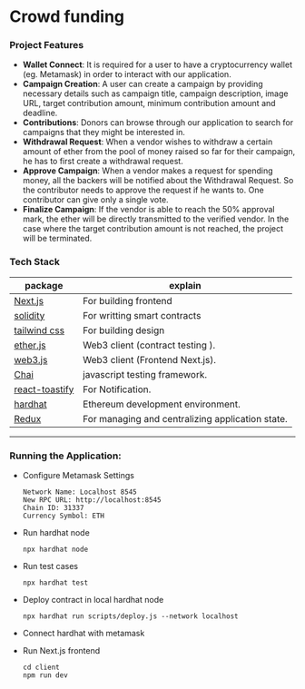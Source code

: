 # Crowd funding

### Project Features 

- **Wallet Connect**: It is required for a user to have a cryptocurrency wallet (eg. Metamask) in order to interact with our application. 
- **Campaign Creation**: A user can create a campaign by providing necessary details such as campaign title, campaign description, image URL, target contribution amount, minimum contribution amount and deadline.
- **Contributions**: Donors can browse through our application to search for campaigns that they might be interested in. 
- **Withdrawal Request**: When a vendor wishes to withdraw a certain amount of ether from the pool of money raised so far for their campaign, he has to first create a withdrawal request.
- **Approve Campaign**: When a vendor makes a request for spending money, all the backers will be notified about the Withdrawal Request. So the contributor needs to approve the request if he wants to. One contributor can give only a single vote.
- **Finalize Campaign**: If the vendor is able to reach the 50% approval mark, the ether will be directly transmitted to the verified vendor. In the case where the target contribution amount is not reached, the project will be terminated.


### Tech Stack

| package                                                             | explain                                                               |
| ------------------------------------------------------------------- | --------------------------------------------------------------------- |
| [Next.js](https://nextjs.org/docs/getting-started)                  | For building frontend                                                 |
| [solidity](https://docs.soliditylang.org/en/v0.8.13/)               | For writting smart contracts                                          |
| [tailwind css](https://tailwindcss.com/docs/installation)           | For building design                                                   |       
| [ether.js](https://docs.ethers.io/v5/)                              | Web3 client (contract testing ).                                      |
| [web3.js](https://www.npmjs.com/package/web3)                       | Web3 client (Frontend Next.js).                                       |
| [Chai](https://www.npmjs.com/package/chai)                          | javascript testing framework.                                         |
| [react-toastify](https://www.npmjs.com/package/react-toastify)      | For Notification.                                                     |   
| [hardhat](https://www.npmjs.com/package/hardhat)                    | Ethereum development environment.                                     | 
| [Redux](https://www.npmjs.com/package/hardhat)                      | For managing and centralizing application state.                      |   


----------------


### Running the Application:

- Configure Metamask Settings
    ```
    Network Name: Localhost 8545
    New RPC URL: http://localhost:8545
    Chain ID: 31337
    Currency Symbol: ETH
    ```

- Run hardhat node
    ```
    npx hardhat node
    ```
- Run test cases
    ```
    npx hardhat test
    ```
- Deploy contract in local hardhat node
    ```
    npx hardhat run scripts/deploy.js --network localhost
    ```
- Connect hardhat with metamask
- Run Next.js frontend
    ```
    cd client
    npm run dev
    ```
```
